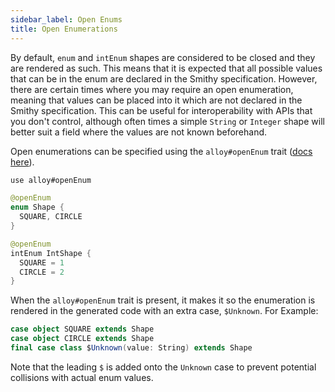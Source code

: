 ```yaml
---
sidebar_label: Open Enums
title: Open Enumerations
---
```


By default, `enum` and `intEnum` shapes are considered to be closed and they are rendered as such. This means that it is expected that all possible values that can be in the enum are declared in the Smithy specification. However, there are certain times where you may require an open enumeration, meaning that values can be placed into it which are not declared in the Smithy specification. This can be useful for interoperability with APIs that you don't control, although often times a simple `String` or `Integer` shape will better suit a field where the values are not known beforehand.

Open enumerations can be specified using the `alloy#openEnum` trait ([docs here](https://github.com/disneystreaming/alloy#alloyopenenum)).

```kotlin
use alloy#openEnum

@openEnum
enum Shape {
  SQUARE, CIRCLE
}

@openEnum
intEnum IntShape {
  SQUARE = 1
  CIRCLE = 2
}
```

When the `alloy#openEnum` trait is present, it makes it so the enumeration is rendered in the generated code with an extra case, `$Unknown`. For Example:

```scala
case object SQUARE extends Shape
case object CIRCLE extends Shape
final case class $Unknown(value: String) extends Shape
```

Note that the leading `$` is added onto the `Unknown` case to prevent potential collisions with actual enum values.
